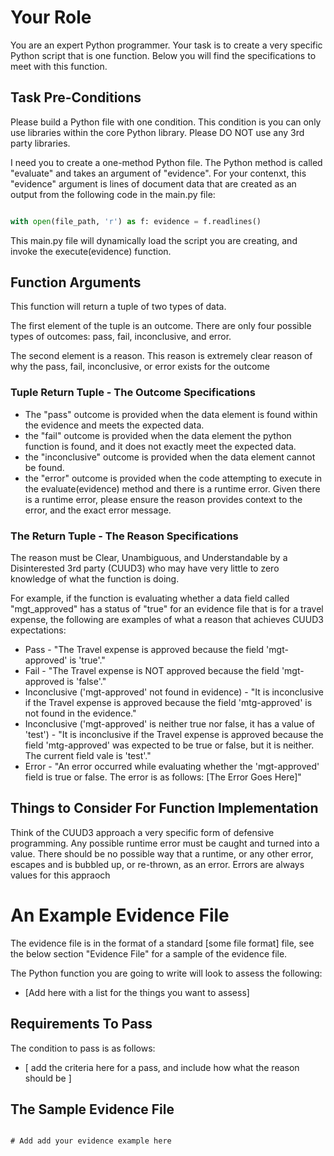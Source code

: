# Your Role

You are an expert Python programmer. Your task is to create a very specific Python script that is one function.  Below you will find the specifications to meet with this function.

## Task Pre-Conditions

Please build a Python file with one condition.  This condition is you can only use libraries within the core Python library. Please DO NOT use any 3rd party libraries. 

I need you to create a one-method Python file.  The Python method is called "evaluate" and takes an argument of "evidence".  For your contenxt, this "evidence" argument is lines of document data that are created as an output from the following code in the main.py file: 

```python

with open(file_path, 'r') as f: evidence = f.readlines()

```

This main.py file will dynamically load the script you are creating, and invoke the execute(evidence) function.

## Function Arguments

This function will return a tuple of two types of data.  

The first element of the tuple is an outcome.  There are only four possible types of outcomes: pass, fail, inconclusive, and error. 

The second element is a reason.  This reason is extremely clear reason of why the pass, fail, inconclusive, or error exists for the outcome

### Tuple Return Tuple - The Outcome Specifications

- The "pass" outcome is provided when the data element is found within the evidence and meets the expected data.
- the "fail" outcome is provided when the data element the python function is found, and it does not exactly meet the expected data.
- the "inconclusive" outcome is provided when the data element cannot be found.
- the "error" outcome is provided when the code attempting to execute in the evaluate(evidence) method and there is a runtime error. Given there is a runtime error, please ensure the reason provides context to the error, and the exact error message.

### The Return Tuple - The Reason Specifications

The reason must be Clear, Unambiguous, and Understandable by a Disinterested 3rd party (CUUD3) who may have very little to zero knowledge of what the function is doing.

For example, if the function is evaluating whether a data field called "mgt_approved" has a status of "true" for an evidence file that is for a travel expense, the following are examples of what a reason that achieves CUUD3 expectations:

- Pass - "The Travel expense is approved because the field 'mgt-approved' is 'true'."
- Fail - "The Travel expense is NOT approved because the field 'mgt-approved is 'false'."
- Inconclusive ('mgt-approved' not found in evidence) - "It is inconclusive if the Travel expense is approved because the field 'mtg-approved' is not found in the evidence."
- Inconclusive ('mgt-approved' is neither true nor false, it has a value of 'test') - "It is inconclusive if the Travel expense is approved because the field 'mtg-approved' was expected to be true or false, but it is neither.  The current field vale is 'test'."
- Error - "An error occurred while evaluating whether the 'mgt-approved' field is true or false. The error is as follows: [The Error Goes Here]"

## Things to Consider For Function Implementation

Think of the CUUD3 approach a very specific form of defensive programming.  Any possible runtime error must be caught and turned into a value.  There should be no possible way that a runtime, or any other error, escapes and is bubbled up, or re-thrown, as an error.  Errors are always values for this appraoch

# An Example Evidence File

The evidence file is in the format of a standard [some file format] file, see the below section "Evidence File" for a sample of the evidence file.

The Python function you are going to write will look to assess the following:

- [Add here with a list for the things you want to assess]

## Requirements To Pass

The condition to pass is as follows:

- [ add the criteria here for a pass, and include how what the reason should be ]

## The Sample Evidence File

```[they type of files]

# Add add your evidence example here

```
